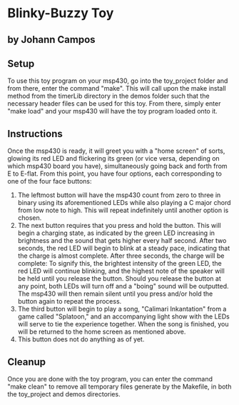 # Blinky-Buzzy Toy
## by Johann Campos

## Setup

To use this toy program on your msp430, go into the toy_project folder and
from there, enter the command "make". This will call upon the make install
method from the timerLib directory in the demos folder such that the necessary
header files can be used for this toy. From there, simply enter "make load"
and your msp430 will have the toy program loaded onto it.

## Instructions

Once the msp430 is ready, it will greet you with a "home screen" of sorts,
glowing its red LED and flickering its green (or vice versa, depending on
which msp430 board you have), simultaneously going back and
forth from E to E-flat. From this point, you have four options, each
corresponding to one of the four face buttons:
1. The leftmost button will have the msp430 count from zero to three
in binary using its aforementioned LEDs while also playing a C major chord
from low note to high. This will repeat indefinitely until another option is
chosen.
2. The next button requires that you press and hold the button. This will
begin a charging state, as indicated by the green LED increasing in brightness
and the sound that gets higher every half second. After two seconds, the red
LED will begin to blink at a steady pace, indicating that the charge is almost
complete. After three seconds, the charge will be complete: To signify this, the brightest
intensity of the green LED, the red LED will continue blinking, and the
highest note of the speaker will be held until you release the button. Should
you release the button at any point, both LEDs will turn off and a "boing"
sound will be outputted. The msp430 will then remain silent until you press
and/or hold the button again to repeat the process.
3. The third button will begin to play a song, "Calimari Inkantation" from a
game called "Splatoon," and an accompanying light show with the LEDs will
serve to tie the experience together. When the song is finished, you will be
returned to the home screen as mentioned above.
4. This button does not do anything as of yet.

## Cleanup
Once you are done with the toy program, you can enter the command "make clean"
to remove all temporary files generate by the Makefile, in both the
toy_project and demos directories.

